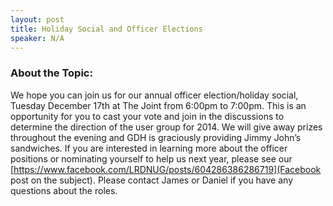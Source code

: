 ```yaml
---
layout: post
title: Holiday Social and Officer Elections
speaker: N/A
---
```


### About the Topic: 
We hope you can join us for our annual officer election/holiday social, Tuesday December 17th at The Joint from 6:00pm to 7:00pm. This is an opportunity for you to cast your vote and join in the discussions to determine the direction of the user group for 2014. We will give away prizes throughout the evening and GDH is graciously providing Jimmy John’s sandwiches. If you are interested in learning more about the officer positions or nominating yourself to help us next year, please see our [https://www.facebook.com/LRDNUG/posts/604286386286719](Facebook post on the subject). Please contact James or Daniel if you have any questions about the roles.